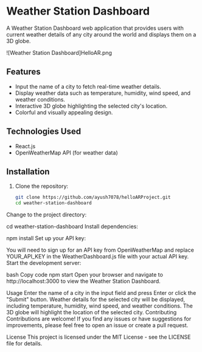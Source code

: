 # Weather Station Dashboard

A Weather Station Dashboard web application that provides users with current weather details of any city around the world and displays them on a 3D globe.

![Weather Station Dashboard]HelloAR.png

## Features

- Input the name of a city to fetch real-time weather details.
- Display weather data such as temperature, humidity, wind speed, and weather conditions.
- Interactive 3D globe highlighting the selected city's location.
- Colorful and visually appealing design.

## Technologies Used

- React.js
- OpenWeatherMap API (for weather data)

## Installation

1. Clone the repository:

   ```bash
   git clone https://github.com/ayush7078/helloARProject.git
   cd weather-station-dashboard

   
Change to the project directory:

cd weather-station-dashboard
Install dependencies:

npm install
Set up your API key:

You will need to sign up for an API key from OpenWeatherMap and replace YOUR_API_KEY in the WeatherDashboard.js file with your actual API key.
Start the development server:

bash
Copy code
npm start
Open your browser and navigate to http://localhost:3000 to view the Weather Station Dashboard.

Usage
Enter the name of a city in the input field and press Enter or click the "Submit" button.
Weather details for the selected city will be displayed, including temperature, humidity, wind speed, and weather conditions.
The 3D globe will highlight the location of the selected city.
Contributing
Contributions are welcome! If you find any issues or have suggestions for improvements, please feel free to open an issue or create a pull request.

License
This project is licensed under the MIT License - see the LICENSE file for details.
   
